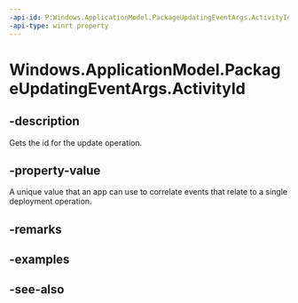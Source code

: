 ----api-id: P:Windows.ApplicationModel.PackageUpdatingEventArgs.ActivityId
-api-type: winrt property
---<!-- Property syntaxpublic System.Guid ActivityId { get; }--># Windows.ApplicationModel.PackageUpdatingEventArgs.ActivityId## -descriptionGets the id for the update operation.## -property-valueA unique value that an app can use to correlate events that relate to a single deployment operation.## -remarks## -examples## -see-also